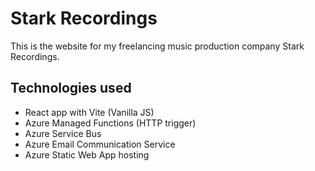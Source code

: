 # Stark Recordings
This is the website for my freelancing music production company Stark Recordings.

## Technologies used
* React app with Vite (Vanilla JS)
* Azure Managed Functions (HTTP trigger)
* Azure Service Bus
* Azure Email Communication Service
* Azure Static Web App hosting
  

